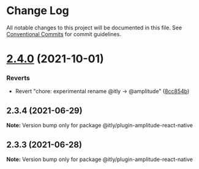 # Change Log

All notable changes to this project will be documented in this file.
See [Conventional Commits](https://conventionalcommits.org) for commit guidelines.

# [2.4.0](https://github.com/amplitude/itly-sdk/compare/v2.3.4...v2.4.0) (2021-10-01)


### Reverts

* Revert "chore: experimental rename @itly -> @amplitude" ([8cc854b](https://github.com/amplitude/itly-sdk/commit/8cc854bc550b687842d412c21b77deca0dfb962e))





## 2.3.4 (2021-06-29)

**Note:** Version bump only for package @itly/plugin-amplitude-react-native





## 2.3.3 (2021-06-28)

**Note:** Version bump only for package @itly/plugin-amplitude-react-native
